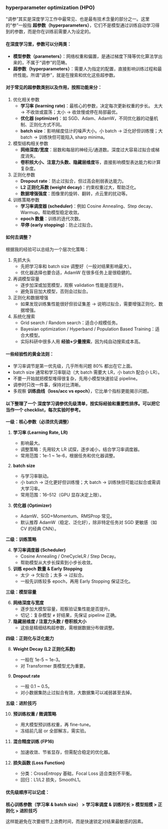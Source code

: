 ### **hyperparameter optimization (HPO)**

“调参”其实是深度学习工作中最常见、也是最有技术含量的部分之一。这里的“参”一般指 **超参数（hyperparameters）**，它们不是模型通过训练自动学习得到的参数，而是你在训练前需要人为设定的。

#### 在深度学习里，参数可以分两类：

- **模型参数（parameters）**：网络权重和偏置，是通过梯度下降等优化算法学出来的，不属于“调参”的范畴。
- **超参数（hyperparameters）**：需要人为指定的配置，直接影响训练过程和最终性能。所谓“调参”，就是在搜索和优化这些超参数。

#### 对于常见的超参数类别以及作用，按照功能来分：

1. 优化相关参数
   - **学习率 (learning rate)**：最核心的参数，决定每次更新权重的步长。 太大 → 不收敛或震荡；太小 → 收敛慢或停在局部最优。
   - **优化器 (optimizer)**：如 SGD、Adam、AdamW，不同优化器的动量机制、正则化方式不同。
   - **batch size**：影响梯度估计的噪声大小。小 batch → 泛化好但训练慢；大 batch → 训练快但可能陷入 sharp minima。
2. 模型结构相关参数
   - **网络深度/宽度**：层数和每层的神经元/通道数。深度过大容易过拟合或梯度消失。
   - **卷积核大小、注意力头数、隐藏层维度**等，直接影响模型表达能力和计算复杂度。
3. 正则化参数
   - **Dropout rate**：防止过拟合，但过高会削弱表达能力。
   - **L2 正则化系数 (weight decay)**：约束权重过大，帮助泛化。
   - **数据增强强度**：图像里的旋转、翻转，点云里的扰动等。
4. 训练策略参数
   - **学习率调度器 (scheduler)**：例如 Cosine Annealing、Step decay、Warmup。帮助模型稳定收敛。
   - **epoch 数量**：训练的迭代次数。
   - **早停 (early stopping)**：防止过拟合。

#### 如何去调整？

根据我的经验可以总结为一个层次化策略：

1. 先抓大头
   - 先把学习率和 batch size 调整好（一般对结果影响最大）。
   - 优化器选择也要合适，AdamW 在很多任务上是很稳健的。
2. 再调模型容量
   - 逐步加深或加宽模型，观察 validation 性能是否提升。
   - 避免盲目加大模型，否则会过拟合。
3. 正则化和数据增强
   - 如果发现训练集性能很好但验证集差 → 说明过拟合，需要增强正则化、数据增强。
4. 系统化搜索
   - Grid search / Random search：适合小规模任务。
   - Bayesian optimization / Hyperband / Population Based Training：适合大模型。
   - 实际科研中很多人用 **经验+少量搜索**，因为纯自动搜索成本高。





#### 一些经验性的黄金法则：

- 学习率调节是第一优先级，几乎所有问题 80% 都出在它上面。
- batch size 通常和学习率联动（大 batch 需要大 LR，小 batch 配合小 LR）。
- 不要一开始就把模型堆得很复杂，先用小模型快速验证 pipeline。
- 调参时只改一件事，保持对比清晰。
- 多观察 **训练曲线（loss/acc vs epoch）**，它比单个指标更能揭示问题。





#### 以下整理了一个 **深度学习调参优先级清单**，按实际经验和重要性排序。可以把它当作一个 checklist，每次实验时参考。

**一级：核心参数（必须优先调整）**

1. **学习率 (Learning Rate, LR)**
   - 影响最大。
   - 调整策略：先用较大 LR 试探，逐步减小，结合学习率调度器。
   - 常用范围：1e-1 ~ 1e-6，根据任务和优化器调整。

2. **batch size**
   - 与学习率联动。
   - 小 batch → 泛化更好但训练慢；大 batch → 训练快但可能过拟合或需调大学习率。
   - 常用范围：16–512（GPU 显存决定上限）。

3. **优化器 (Optimizer)**
   - AdamW、SGD+Momentum、RMSProp 常见。
   - 默认推荐 AdamW（稳定、泛化好），除非特定任务对 SGD 更敏感（如 CV 的经典 CNN）。

**二级：训练策略**

4. **学习率调度器 (Scheduler)**
   - Cosine Annealing / OneCycleLR / Step Decay。
   - 帮助模型从大步长探索到小步长收敛。
5. **训练 epoch 数量 & Early Stopping**
   - 太少 → 欠拟合；太多 → 过拟合。
   - 一般先训练较多 epoch，再用 Early Stopping 保证泛化。

**三级：模型容量**

6. **网络深度与宽度**
   - 逐步加大模型容量，观察验证集性能是否提升。
   - 切记：复杂模型 ≠ 好结果，先保证 pipeline 正确。
7. **隐藏层维度 / 注意力头数 / 卷积核大小**
   - 这些是精细结构超参数，需根据数据分布做调整。

**四级：正则化与泛化能力**

8. **Weight Decay (L2 正则化系数)**
   - 一般在 1e-5 ~ 1e-3。
   - 对 Transformer 类模型尤为重要。

9. **Dropout rate**
   - 一般 0.1 ~ 0.5。
   - 对小数据集防止过拟合有效，大数据集可以减弱甚至去掉。

**五级：进阶技巧**

10. **预训练权重 / 微调策略**
    - 用大模型预训练权重，再 fine-tune。
    - 冻结前几层 or 全部解冻，需实验。

11. **混合精度训练 (FP16)**
    - 加速收敛、节省显存，但需配合稳定的优化器。

12. **损失函数 (Loss Function)**
    - 分类：CrossEntropy 基础，Focal Loss 适合类别不平衡。
    - 回归：L1/L2 损失，SmoothL1。





#### 优先级顺序可以记成：

**核心训练参数（学习率 & batch size） > 学习率调度 & 训练时长 > 模型规模 > 正则化 > 进阶技巧**

这样能避免在次要细节上浪费时间，而是快速锁定对结果最敏感的因素。